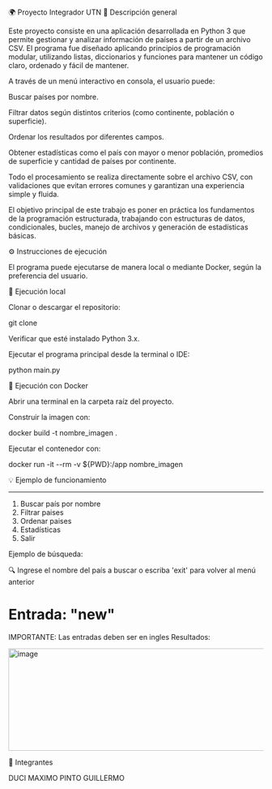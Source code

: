 🌍 Proyecto Integrador UTN
📝 Descripción general

Este proyecto consiste en una aplicación desarrollada en Python 3 que permite gestionar y analizar información de países a partir de un archivo CSV.
El programa fue diseñado aplicando principios de programación modular, utilizando listas, diccionarios y funciones para mantener un código claro, ordenado y fácil de mantener.

A través de un menú interactivo en consola, el usuario puede:

Buscar países por nombre.

Filtrar datos según distintos criterios (como continente, población o superficie).

Ordenar los resultados por diferentes campos.

Obtener estadísticas como el país con mayor o menor población, promedios de superficie y cantidad de países por continente.

Todo el procesamiento se realiza directamente sobre el archivo CSV, con validaciones que evitan errores comunes y garantizan una experiencia simple y fluida.

El objetivo principal de este trabajo es poner en práctica los fundamentos de la programación estructurada, trabajando con estructuras de datos, condicionales, bucles, manejo de archivos y generación de estadísticas básicas.

⚙️ Instrucciones de ejecución

El programa puede ejecutarse de manera local o mediante Docker, según la preferencia del usuario.

🔸 Ejecución local

Clonar o descargar el repositorio:

git clone <URL-del-repo>


Verificar que esté instalado Python 3.x.

Ejecutar el programa principal desde la terminal o IDE:

python main.py

🐳 Ejecución con Docker

Abrir una terminal en la carpeta raíz del proyecto.

Construir la imagen con:

docker build -t nombre_imagen .


Ejecutar el contenedor con:

docker run -it --rm -v ${PWD}:/app nombre_imagen

💡 Ejemplo de funcionamiento


---------------------------------------------------
1) Buscar país por nombre
2) Filtrar paises
3) Ordenar paises
4) Estadísticas
5) Salir


Ejemplo de búsqueda:

🔍 Ingrese el nombre del país a buscar o escriba 'exit' para volver al menú anterior
# Entrada: "new"
IMPORTANTE: Las entradas deben ser en ingles
Resultados:

<img width="514" height="202" alt="image" src="https://github.com/user-attachments/assets/d887a047-932e-4a73-bdc0-064ac0e34475" />


👥 Integrantes

DUCI MAXIMO
PINTO GUILLERMO
